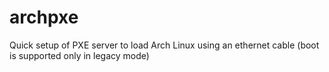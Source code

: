 # archpxe
Quick setup of PXE server to load Arch Linux using an ethernet cable (boot is supported only in legacy mode)
